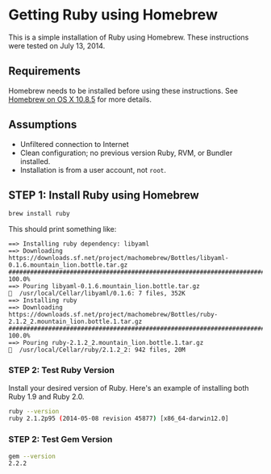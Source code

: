 # Getting Ruby using Homebrew

This is a simple installation of Ruby using Homebrew.  These instructions were tested on July 13, 2014.

## Requirements

Homebrew needs to be installed before using these instructions. See [Homebrew on OS X 10.8.5](https://github.com/darkn3rd/devbox/blob/master/howtos/howto.homebrew.md) for more details.

## Assumptions

* Unfiltered connection to Internet
* Clean configuration; no previous version Ruby, RVM, or Bundler installed.
* Installation is from a user account, not ```root```.

## STEP 1: Install Ruby using Homebrew

```bash
brew install ruby
```

This should print something like:

```
==> Installing ruby dependency: libyaml
==> Downloading https://downloads.sf.net/project/machomebrew/Bottles/libyaml-0.1.6.mountain_lion.bottle.tar.gz
######################################################################## 100.0%
==> Pouring libyaml-0.1.6.mountain_lion.bottle.tar.gz
🍺  /usr/local/Cellar/libyaml/0.1.6: 7 files, 352K
==> Installing ruby
==> Downloading https://downloads.sf.net/project/machomebrew/Bottles/ruby-2.1.2_2.mountain_lion.bottle.1.tar.gz
######################################################################## 100.0%
==> Pouring ruby-2.1.2_2.mountain_lion.bottle.1.tar.gz
🍺  /usr/local/Cellar/ruby/2.1.2_2: 942 files, 20M
```

### STEP 2: Test Ruby Version

Install your desired version of Ruby.  Here's an example of installing both Ruby 1.9 and Ruby 2.0.

```bash
ruby --version
ruby 2.1.2p95 (2014-05-08 revision 45877) [x86_64-darwin12.0]
```

### STEP 2: Test Gem Version

```bash
gem --version
2.2.2
```